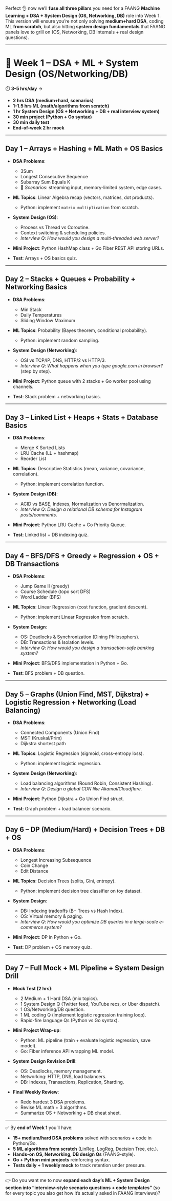 Perfect 👌 now we’ll **fuse all three pillars** you need for a FAANG **Machine Learning + DSA + System Design (OS, Networking, DB)** role into Week 1.
This version will ensure you’re not only solving **medium+hard DSA**, coding ML **from scratch**, but also hitting **system design fundamentals** that FAANG panels love to grill on (OS, Networking, DB internals + real design questions).

---

# 📅 **Week 1 – DSA + ML + System Design (OS/Networking/DB)**

⏱️ **3–5 hrs/day** →

* **2 hrs DSA (medium+hard, scenarios)**
* **1–1.5 hrs ML (math/algorithms from scratch)**
* **1 hr System Design (OS + Networking + DB + real interview system)**
* **30 min project (Python + Go syntax)**
* **30 min daily test**
* **End-of-week 2 hr mock**

---

## **Day 1 – Arrays + Hashing + ML Math + OS Basics**

* **DSA Problems**:

  * 3Sum
  * Longest Consecutive Sequence
  * Subarray Sum Equals K
  * 🔄 *Scenarios*: streaming input, memory-limited system, edge cases.

* **ML Topics**: Linear Algebra recap (vectors, matrices, dot products).

  * Python: implement `matrix multiplication` from scratch.

* **System Design (OS)**:

  * Process vs Thread vs Coroutine.
  * Context switching & scheduling policies.
  * *Interview Q*: *How would you design a multi-threaded web server?*

* **Mini Project**: Python HashMap class + Go Fiber REST API storing URLs.

* **Test**: Arrays + OS basics quiz.

---

## **Day 2 – Stacks + Queues + Probability + Networking Basics**

* **DSA Problems**:

  * Min Stack
  * Daily Temperatures
  * Sliding Window Maximum

* **ML Topics**: Probability (Bayes theorem, conditional probability).

  * Python: implement random sampling.

* **System Design (Networking)**:

  * OSI vs TCP/IP, DNS, HTTP/2 vs HTTP/3.
  * *Interview Q*: *What happens when you type google.com in browser?* (step by step).

* **Mini Project**: Python queue with 2 stacks + Go worker pool using channels.

* **Test**: Stack problem + networking basics.

---

## **Day 3 – Linked List + Heaps + Stats + Database Basics**

* **DSA Problems**:

  * Merge K Sorted Lists
  * LRU Cache (LL + hashmap)
  * Reorder List

* **ML Topics**: Descriptive Statistics (mean, variance, covariance, correlation).

  * Python: implement correlation function.

* **System Design (DB)**:

  * ACID vs BASE, Indexes, Normalization vs Denormalization.
  * *Interview Q*: *Design a relational DB schema for Instagram posts/comments.*

* **Mini Project**: Python LRU Cache + Go Priority Queue.

* **Test**: Linked list + DB indexing quiz.

---

## **Day 4 – BFS/DFS + Greedy + Regression + OS + DB Transactions**

* **DSA Problems**:

  * Jump Game II (greedy)
  * Course Schedule (topo sort DFS)
  * Word Ladder (BFS)

* **ML Topics**: Linear Regression (cost function, gradient descent).

  * Python: implement Linear Regression from scratch.

* **System Design**:

  * OS: Deadlocks & Synchronization (Dining Philosophers).
  * DB: Transactions & Isolation levels.
  * *Interview Q*: *How would you design a transaction-safe banking system?*

* **Mini Project**: BFS/DFS implementation in Python + Go.

* **Test**: BFS problem + DB question.

---

## **Day 5 – Graphs (Union Find, MST, Dijkstra) + Logistic Regression + Networking (Load Balancing)**

* **DSA Problems**:

  * Connected Components (Union Find)
  * MST (Kruskal/Prim)
  * Dijkstra shortest path

* **ML Topics**: Logistic Regression (sigmoid, cross-entropy loss).

  * Python: implement logistic regression.

* **System Design (Networking)**:

  * Load balancing algorithms (Round Robin, Consistent Hashing).
  * *Interview Q*: *Design a global CDN like Akamai/Cloudflare.*

* **Mini Project**: Python Dijkstra + Go Union Find struct.

* **Test**: Graph problem + load balancer scenario.

---

## **Day 6 – DP (Medium/Hard) + Decision Trees + DB + OS**

* **DSA Problems**:

  * Longest Increasing Subsequence
  * Coin Change
  * Edit Distance

* **ML Topics**: Decision Trees (splits, Gini, entropy).

  * Python: implement decision tree classifier on toy dataset.

* **System Design**:

  * DB: Indexing tradeoffs (B+ Trees vs Hash Index).
  * OS: Virtual memory & paging.
  * *Interview Q*: *How would you optimize DB queries in a large-scale e-commerce system?*

* **Mini Project**: DP in Python + Go.

* **Test**: DP problem + OS memory quiz.

---

## **Day 7 – Full Mock + ML Pipeline + System Design Drill**

* **Mock Test (2 hrs)**:

  * 2 Medium + 1 Hard DSA (mix topics).
  * 1 System Design Q (Twitter feed, YouTube recs, or Uber dispatch).
  * 1 OS/Networking/DB question.
  * 1 ML coding Q (implement logistic regression training loop).
  * Rapid-fire language Qs (Python vs Go syntax).

* **Mini Project Wrap-up**:

  * Python: ML pipeline (train + evaluate logistic regression, save model).
  * Go: Fiber inference API wrapping ML model.

* **System Design Revision Drill**:

  * OS: Deadlocks, memory management.
  * Networking: HTTP, DNS, load balancers.
  * DB: Indexes, Transactions, Replication, Sharding.

* **Final Weekly Review**:

  * Redo hardest 3 DSA problems.
  * Revise ML math + 3 algorithms.
  * Summarize OS + Networking + DB cheat sheet.

---

✅ By **end of Week 1** you’ll have:

* **15+ medium/hard DSA problems** solved with scenarios + code in Python/Go.
* **5 ML algorithms from scratch** (LinReg, LogReg, Decision Tree, etc.).
* **Hands-on OS, Networking, DB design Qs** (FAANG-style).
* **Go + Python mini projects** reinforcing syntax.
* **Tests daily + 1 weekly mock** to track retention under pressure.

---

👉 Do you want me to now **expand each day’s ML + System Design section into “interview-style scenario questions + code templates”** (so for every topic you also get how it’s actually asked in FAANG interviews)?

